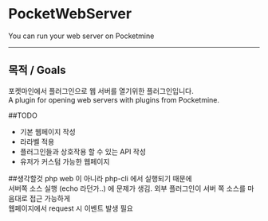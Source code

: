 # PocketWebServer
You can run your web server on Pocketmine

---

## 목적 / Goals
포켓마인에서 플러그인으로 웹 서버를 열기위한 플러그인입니다.  
A plugin for opening web servers with plugins from Pocketmine.  
  
##TODO
- 기본 웹페이지 작성
- 라라벨 적용
- 플러그인들과 상호작용 할 수 있는 API 작성
- 유저가 커스텀 가능한 웹페이지

##생각할것
php web 이 아니라 php-cli 에서 실행되기 때문에  
서버쪽 소스 실행 (echo 라던가..) 에 문제가 생김.
외부 플러그인이 서버 쪽 소스를 마음대로 접근 가능하게  
웹페이지에서 request 시  이벤트 발생 필요